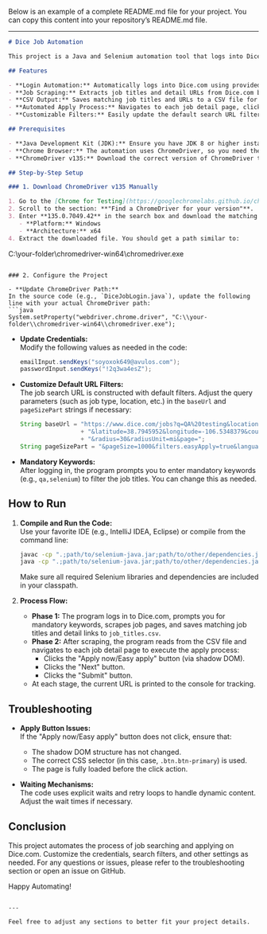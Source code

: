 Below is an example of a complete README.md file for your project. You can copy this content into your repository’s README.md file.

---

```markdown
# Dice Job Automation

This project is a Java and Selenium automation tool that logs into Dice.com, scrapes job titles and detail links based on user-defined filters, saves the data to a CSV file, and then automates the apply process for each job. The automation includes clicking through shadow DOM elements, navigating multiple pages, and handling dynamic content with robust waiting mechanisms.

## Features

- **Login Automation:** Automatically logs into Dice.com using provided credentials.
- **Job Scraping:** Extracts job titles and detail URLs from Dice.com based on filters.
- **CSV Output:** Saves matching job titles and URLs to a CSV file for later review.
- **Automated Apply Process:** Navigates to each job detail page, clicks the "Apply now/Easy apply" button (using shadow DOM traversal), and then clicks the "Next" and "Submit" buttons to complete the process.
- **Customizable Filters:** Easily update the default search URL filters, username, and password in the code.

## Prerequisites

- **Java Development Kit (JDK):** Ensure you have JDK 8 or higher installed.
- **Chrome Browser:** The automation uses ChromeDriver, so you need the Google Chrome browser installed.
- **ChromeDriver v135:** Download the correct version of ChromeDriver that matches your Chrome version.

## Step-by-Step Setup

### 1. Download ChromeDriver v135 Manually

1. Go to the [Chrome for Testing](https://googlechromelabs.github.io/chrome-for-testing/) website.
2. Scroll to the section: **"Find a ChromeDriver for your version"**.
3. Enter **135.0.7049.42** in the search box and download the matching version for:
   - **Platform:** Windows
   - **Architecture:** x64
4. Extract the downloaded file. You should get a path similar to:
   ```
   C:\your-folder\chromedriver-win64\chromedriver.exe
   ```

### 2. Configure the Project

- **Update ChromeDriver Path:**  
  In the source code (e.g., `DiceJobLogin.java`), update the following line with your actual ChromeDriver path:
  ```java
  System.setProperty("webdriver.chrome.driver", "C:\\your-folder\\chromedriver-win64\\chromedriver.exe");
  ```
  
- **Update Credentials:**  
  Modify the following values as needed in the code:
  ```java
  emailInput.sendKeys("soyoxok649@avulos.com");
  passwordInput.sendKeys("!2q3wa4esZ");
  ```
  
- **Customize Default URL Filters:**  
  The job search URL is constructed with default filters. Adjust the query parameters (such as job type, location, etc.) in the `baseUrl` and `pageSizePart` strings if necessary:
  ```java
  String baseUrl = "https://www.dice.com/jobs?q=QA%20testing&location=United%20States"
                   + "&latitude=38.7945952&longitude=-106.5348379&countryCode=US&locationPrecision=Country"
                   + "&radius=30&radiusUnit=mi&page=";
  String pageSizePart = "&pageSize=1000&filters.easyApply=true&language=en&eid=8855";
  ```

- **Mandatory Keywords:**  
  After logging in, the program prompts you to enter mandatory keywords (e.g., `qa,selenium`) to filter the job titles. You can change this as needed.

## How to Run

1. **Compile and Run the Code:**  
   Use your favorite IDE (e.g., IntelliJ IDEA, Eclipse) or compile from the command line:
   ```bash
   javac -cp ".;path/to/selenium-java.jar;path/to/other/dependencies.jar" DiceJobLogin.java
   java -cp ".;path/to/selenium-java.jar;path/to/other/dependencies.jar" dice.DiceJobLogin
   ```
   Make sure all required Selenium libraries and dependencies are included in your classpath.

2. **Process Flow:**  
   - **Phase 1:** The program logs in to Dice.com, prompts you for mandatory keywords, scrapes job pages, and saves matching job titles and detail links to `job_titles.csv`.
   - **Phase 2:** After scraping, the program reads from the CSV file and navigates to each job detail page to execute the apply process:
     - Clicks the "Apply now/Easy apply" button (via shadow DOM).
     - Clicks the "Next" button.
     - Clicks the "Submit" button.
   - At each stage, the current URL is printed to the console for tracking.


## Troubleshooting

- **Apply Button Issues:**  
  If the "Apply now/Easy apply" button does not click, ensure that:
  - The shadow DOM structure has not changed.
  - The correct CSS selector (in this case, `.btn.btn-primary`) is used.
  - The page is fully loaded before the click action.

- **Waiting Mechanisms:**  
  The code uses explicit waits and retry loops to handle dynamic content. Adjust the wait times if necessary.

## Conclusion

This project automates the process of job searching and applying on Dice.com. Customize the credentials, search filters, and other settings as needed. For any questions or issues, please refer to the troubleshooting section or open an issue on GitHub.

Happy Automating!
```

---

Feel free to adjust any sections to better fit your project details.
